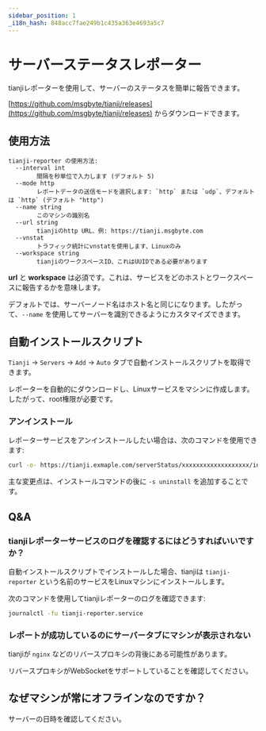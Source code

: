 ```yaml
---
sidebar_position: 1
_i18n_hash: 848acc7fae249b1c435a363e4693a5c7
---
```

# サーバーステータスレポーター

tianjiレポーターを使用して、サーバーのステータスを簡単に報告できます。

[https://github.com/msgbyte/tianji/releases](https://github.com/msgbyte/tianji/releases) からダウンロードできます。

## 使用方法

```
tianji-reporter の使用方法:
  --interval int
        間隔を秒単位で入力します (デフォルト 5)
  --mode http
        レポートデータの送信モードを選択します: `http` または `udp`、デフォルトは `http` (デフォルト "http")
  --name string
        このマシンの識別名
  --url string
        tianjiのhttp URL、例: https://tianji.msgbyte.com
  --vnstat
        トラフィック統計にvnstatを使用します、Linuxのみ
  --workspace string
        tianjiのワークスペースID、これはUUIDである必要があります
```

**url** と **workspace** は必須です。これは、サービスをどのホストとワークスペースに報告するかを意味します。

デフォルトでは、サーバーノード名はホスト名と同じになります。したがって、`--name` を使用してサーバーを識別できるようにカスタマイズできます。

## 自動インストールスクリプト

`Tianji` -> `Servers` -> `Add` -> `Auto` タブで自動インストールスクリプトを取得できます。

レポーターを自動的にダウンロードし、Linuxサービスをマシンに作成します。したがって、root権限が必要です。

### アンインストール

レポーターサービスをアンインストールしたい場合は、次のコマンドを使用できます:
```bash
curl -o- https://tianji.exmaple.com/serverStatus/xxxxxxxxxxxxxxxxxxx/install.sh?url=https://tianji.example.com | bash -s uninstall
```

主な変更点は、インストールコマンドの後に `-s uninstall` を追加することです。

## Q&A

### tianjiレポーターサービスのログを確認するにはどうすればいいですか？

自動インストールスクリプトでインストールした場合、tianjiは `tianji-reporter` という名前のサービスをLinuxマシンにインストールします。

次のコマンドを使用してtianjiレポーターのログを確認できます:

```bash
journalctl -fu tianji-reporter.service
```

### レポートが成功しているのにサーバータブにマシンが表示されない

tianjiが `nginx` などのリバースプロキシの背後にある可能性があります。

リバースプロキシがWebSocketをサポートしていることを確認してください。

## なぜマシンが常にオフラインなのですか？

サーバーの日時を確認してください。
